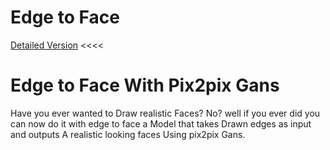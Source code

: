 # Edge to Face
[Detailed Version](https://medium.com/@nitisarath/edge-to-face-683005cdbbb6) <<<<

<h1> Edge to Face With Pix2pix Gans </h1>
Have you ever wanted to Draw realistic Faces? No? well if you ever did you can now do it with edge to face a Model that takes Drawn edges as input and outputs A realistic looking faces Using pix2pix Gans.

